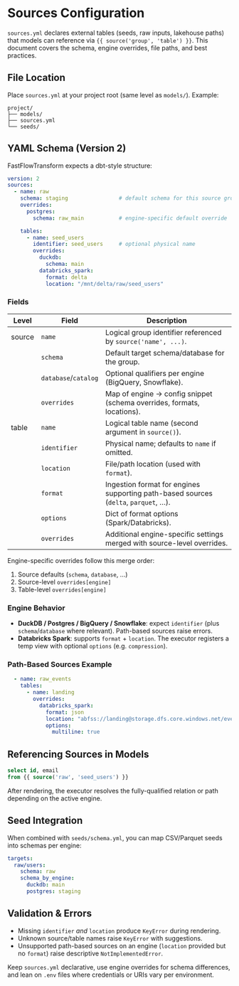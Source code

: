 # Sources Configuration

`sources.yml` declares external tables (seeds, raw inputs, lakehouse paths) that models can reference via `{{ source('group', 'table') }}`. This document covers the schema, engine overrides, file paths, and best practices.

## File Location

Place `sources.yml` at your project root (same level as `models/`). Example:

```
project/
├── models/
├── sources.yml
└── seeds/
```

## YAML Schema (Version 2)

FastFlowTransform expects a dbt-style structure:

```yaml
version: 2
sources:
  - name: raw
    schema: staging                # default schema for this source group
    overrides:
      postgres:
        schema: raw_main           # engine-specific default override

    tables:
      - name: seed_users
        identifier: seed_users     # optional physical name
        overrides:
          duckdb:
            schema: main
          databricks_spark:
            format: delta
            location: "/mnt/delta/raw/seed_users"
```

### Fields

| Level    | Field       | Description |
|----------|-------------|-------------|
| source   | `name`      | Logical group identifier referenced by `source('name', ...)`. |
|          | `schema`    | Default target schema/database for the group. |
|          | `database`/`catalog` | Optional qualifiers per engine (BigQuery, Snowflake). |
|          | `overrides` | Map of engine → config snippet (schema overrides, formats, locations). |
| table    | `name`      | Logical table name (second argument in `source()`). |
|          | `identifier`| Physical name; defaults to `name` if omitted. |
|          | `location`  | File/path location (used with `format`). |
|          | `format`    | Ingestion format for engines supporting path-based sources (`delta`, `parquet`, …). |
|          | `options`   | Dict of format options (Spark/Databricks). |
|          | `overrides` | Additional engine-specific settings merged with source-level overrides. |

Engine-specific overrides follow this merge order:

1. Source defaults (`schema`, `database`, …)
2. Source-level `overrides[engine]`
3. Table-level `overrides[engine]`

### Engine Behavior

- **DuckDB / Postgres / BigQuery / Snowflake**: expect `identifier` (plus `schema`/`database` where relevant). Path-based sources raise errors.
- **Databricks Spark**: supports `format` + `location`. The executor registers a temp view with optional `options` (e.g. `compression`).

### Path-Based Sources Example

```yaml
  - name: raw_events
    tables:
      - name: landing
        overrides:
          databricks_spark:
            format: json
            location: "abfss://landing@storage.dfs.core.windows.net/events/*.json"
            options:
              multiline: true
```

## Referencing Sources in Models

```sql
select id, email
from {{ source('raw', 'seed_users') }}
```

After rendering, the executor resolves the fully-qualified relation or path depending on the active engine.

## Seed Integration

When combined with `seeds/schema.yml`, you can map CSV/Parquet seeds into schemas per engine:

```yaml
targets:
  raw/users:
    schema: raw
    schema_by_engine:
      duckdb: main
      postgres: staging
```

## Validation & Errors

- Missing `identifier` *and* `location` produce `KeyError` during rendering.
- Unknown source/table names raise `KeyError` with suggestions.
- Unsupported path-based sources on an engine (`location` provided but no `format`) raise descriptive `NotImplementedError`.

Keep `sources.yml` declarative, use engine overrides for schema differences, and lean on `.env` files where credentials or URIs vary per environment.
